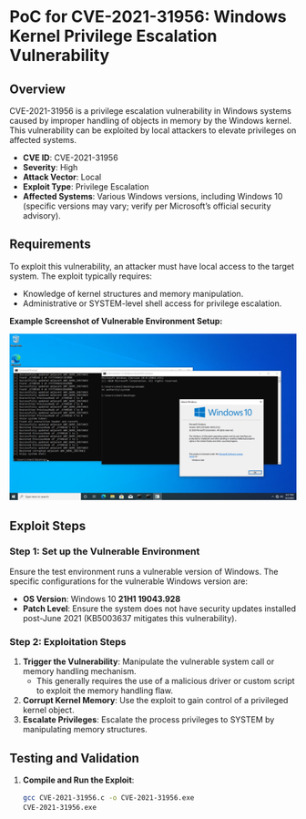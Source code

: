 # PoC for CVE-2021-31956: Windows Kernel Privilege Escalation Vulnerability

## Overview
CVE-2021-31956 is a privilege escalation vulnerability in Windows systems caused by improper handling of objects in memory by the Windows kernel. This vulnerability can be exploited by local attackers to elevate privileges on affected systems.

- **CVE ID**: CVE-2021-31956
- **Severity**: High
- **Attack Vector**: Local
- **Exploit Type**: Privilege Escalation
- **Affected Systems**: Various Windows versions, including Windows 10 (specific versions may vary; verify per Microsoft’s official security advisory).

## Requirements
To exploit this vulnerability, an attacker must have local access to the target system. The exploit typically requires:
- Knowledge of kernel structures and memory manipulation.
- Administrative or SYSTEM-level shell access for privilege escalation.

**Example Screenshot of Vulnerable Environment Setup:**

![Vulnerable Environment Setup](CVE-2021-31956.png)


## Exploit Steps
### Step 1: Set up the Vulnerable Environment
Ensure the test environment runs a vulnerable version of Windows. The specific configurations for the vulnerable Windows version are:
- **OS Version**: Windows 10 **21H1 19043.928**
- **Patch Level**: Ensure the system does not have security updates installed post-June 2021 (KB5003637 mitigates this vulnerability).

### Step 2: Exploitation Steps
1. **Trigger the Vulnerability**: Manipulate the vulnerable system call or memory handling mechanism.
    - This generally requires the use of a malicious driver or custom script to exploit the memory handling flaw.
2. **Corrupt Kernel Memory**: Use the exploit to gain control of a privileged kernel object.
3. **Escalate Privileges**: Escalate the process privileges to SYSTEM by manipulating memory structures.

## Testing and Validation
1. **Compile and Run the Exploit**:
   ```bash
   gcc CVE-2021-31956.c -o CVE-2021-31956.exe
   CVE-2021-31956.exe
